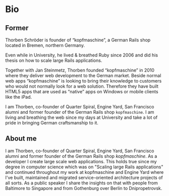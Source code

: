 # Bio

## Former

Thorben Schröder is founder of “kopfmaschine”, a German Rails shop located in Bremen, northern Germany.

Even while in University, he lived & breathed Ruby since 2006 and did his thesis on how to scale large Rails applications.

Together with Jan Steinmetz, Thorben founded “kopfmaschine” in 2010 where they deliver web development to the German market. Beside normal web apps “kopfmaschine” is looking to bring their knowledge to customers who would not normally look for a web solution. Therefore they have built HTML5 apps that are used as “native” apps on Windows or mobile clients like the iPad.


I am Thorben, co-founder of Quarter Spiral, Engine Yard, San Francisco alumni and former founder of the German Rails shop ``kopfmaschine``. I am living and breathing the web since my days at University and take a lot of pride in bringing German craftsmanship to it.
 

## About me

I am Thorben, co-founder of Quarter Spiral, Engine Yard, San Francisco alumni and former founder of the German Rails shop _kopfmaschine_. As a developer I create large scale web applications. This holds true since my degree in computer science which was on "Scaling large Rails applications" and continued throughout my work at kopfmaschine and Engine Yard where I've built, maintained and migrated service-oriented architecture projects of all sorts. As a public speaker I share the insights on that with people from Baltimore to Singapore and from Gothenburg over Berlin to Dnipropetrovsk.